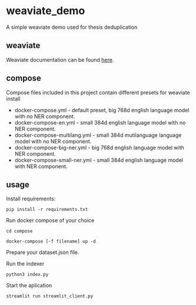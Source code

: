 # weaviate_demo
A simple weaviate demo used for thesis deduplication

## weaviate
Weaviate documentation can be found [here](https://www.semi.technology/developers/weaviate/current/).

## compose
Compose files included in this project contain different presets for weaviate install
- docker-compose.yml - default preset, big 768d english language model with no NER component.
- docker-compose-en.yml - small 384d english language model with no NER component.
- docker-compose-multilang.yml - small 384d mutilanguage language model with no NER component.
- docker-compose-big-ner.yml - big 768d english language model with NER component.
- docker-compose-small-ner.yml - small 384d english language model with NER component.

## usage

Install requirements:
```
pip install -r requirements.txt
```

Run docker compose of your choice
```
cd compose

docker-compose [-f filename] up -d
```

Prepare your dataset.json file.

Run the indexer
```
python3 index.py
```

Start the aplication
```
streamlit run streamlit_client.py
```
